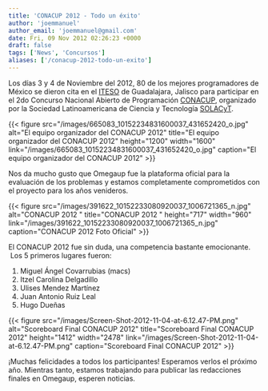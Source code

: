 ```yaml
---
title: 'CONACUP 2012 - Todo un éxito'
author: 'joemmanuel'
author_email: 'joemmanuel@gmail.com'
date: Fri, 09 Nov 2012 02:26:23 +0000
draft: false
tags: ['News', 'Concursos']
aliases: ['/conacup-2012-todo-un-exito']
---
```


Los días 3 y 4 de Noviembre del 2012, 80 de los mejores programadores de México se dieron cita en el [ITESO](http://portal.iteso.mx/portal/page/portal/ITESO) de Guadalajara, Jalisco para participar en el 2do Concurso Nacional Abierto de Programación [CONACUP](http://www.conacup.org/), organizado por la Sociedad Latinoamericana de Ciencia y Tecnología [SOLACyT](http://solacyt.org/).

{{< figure src="/images/665083_10152234831600037_431652420_o.jpg" alt="El equipo organizador del CONACUP 2012" title="El equipo organizador del CONACUP 2012" height="1200" width="1600" link="/images/665083_10152234831600037_431652420_o.jpg" caption="El equipo organizador del CONACUP 2012" >}}

Nos da mucho gusto que Omegaup fue la plataforma oficial para la evaluación de los problemas y estamos completamente comprometidos con el proyecto para los años venideros.

{{< figure src="/images/391622_10152233080920037_1006721365_n.jpg" alt="CONACUP 2012 " title="CONACUP 2012 " height="717" width="960" link="/images/391622_10152233080920037_1006721365_n.jpg" caption="CONACUP 2012 Foto Oficial" >}}

El CONACUP 2012 fue sin duda, una competencia bastante emocionante.  Los 5 primeros lugares fueron:

1.  Miguel Ángel Covarrubias (macs)
2.  Itzel Carolina Delgadillo
3.  Ulises Mendez Martínez
4.  Juan Antonio Ruiz Leal
5.  Hugo Dueñas

{{< figure src="/images/Screen-Shot-2012-11-04-at-6.12.47-PM.png" alt="Scoreboard Final CONACUP 2012" title="Scoreboard Final CONACUP 2012" height="1412" width="2478" link="/images/Screen-Shot-2012-11-04-at-6.12.47-PM.png" caption="Scoreboard Final CONACUP 2012" >}}

¡Muchas felicidades a todos los participantes! Esperamos verlos el próximo año. Mientras tanto, estamos trabajando para publicar las redacciones finales en Omegaup, esperen noticias.